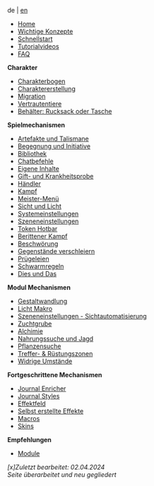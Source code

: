 
de | [en](Home)

* [Home](de-home)
* [Wichtige Konzepte](de-wichtige-konzepte)
* [Schnellstart](de-dsa_5_welt_erstellen)
* [Tutorialvideos](de-tutorials)
* [FAQ](de-faq)

**Charakter**
* [Charakterbogen](de-charakterbogen)
* [Charaktererstellung](de-charaktererstellung)
* [Migration](de-import-funktion)
* [Vertrautentiere](de-vertrautentiere)
* [Behälter: Rucksack oder Tasche](de-behaelter-rucksack-oder-tasche)

**Spielmechanismen**
* [Artefakte und Talismane](de-artefakte-und-talismane)
* [Begegnung und Initiative](de-begegnung_und_initiative)
* [Bibliothek](de-bibliothek)
* [Chatbefehle](de-chatbefehle)
* [Eigene Inhalte](de-eigene_inhalte_erstellen)
* [Gift- und Krankheitsprobe](de-gift-und-krankheitsprobe)
* [Händler](de-haendler)
* [Kampf](de-kampf)
* [Meister-Menü](de-meister-menue)
* [Sicht und Licht](de-sicht_und_licht)
* [Systemeinstellungen](de-systemeinstellungen)
* [Szeneneinstellungen](de-meister-menue-szeneneinstellungen)
* [Token Hotbar](de-token-hotbar)
* [Berittener Kampf](de-berittener-kampf)
* [Beschwörung](de-beschwoerung)
* [Gegenstände verschleiern](de-gegenstaende-verschleiern)
* [Prügeleien](de-pruegelei)
* [Schwarmregeln](de-schwarmregeln)
* [Dies und Das](de-dies-und-das)

**Modul Mechanismen**
* [Gestaltwandlung](de-gestaltwandlung)
* [Licht Makro](de-licht-und-sicht-makro)
* [Szeneneinstellungen - Sichtautomatisierung](de-meister-menue-sichtautomatisierung)
* [Zuchtgrube](de-meister-menue-zuchtgrube)
* [Alchimie](de-alchimie)
* [Nahrungssuche und Jagd](de-nahrungssuche)
* [Pflanzensuche](de-pflanzensuche)
* [Treffer- & Rüstungszonen](de-trefferzonen)
* [Widrige Umstände](de-umstaende)

**Fortgeschrittene Mechanismen**
* [Journal Enricher](de-journal-probe_anfordern)
* [Journal Styles](de-journal-dsa_icons_auge)
* [Effektfeld](de-effekt_feld)
* [Selbst erstellte Effekte](de-status-selbst-erstellte-effekte)
* [Macros](de-makro-probe-anfordern)
* [Skins](de-skins)

**Empfehlungen**
* [Module](de-module)

*[x]Zuletzt bearbeitet: 02.04.2024*  
*Seite überarbeitet und neu gegliedert*  
